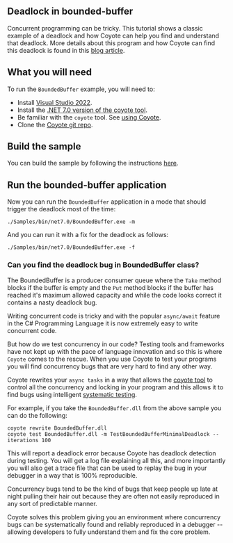 ## Deadlock in bounded-buffer

Concurrent programming can be tricky. This tutorial shows a classic example of a deadlock and how
Coyote can help you find and understand that deadlock. More details about this program and how
Coyote can find this deadlock is found in this [blog
article](https://cloudblogs.microsoft.com/opensource/2020/07/14/extreme-programming-meets-systematic-testing-using-coyote/).

## What you will need

To run the `BoundedBuffer` example, you will need to:

- Install [Visual Studio 2022](https://visualstudio.microsoft.com/downloads/).
- Install the [.NET 7.0 version of the coyote tool](../../get-started/install.md).
- Be familiar with the `coyote` tool. See [using Coyote](../../get-started/using-coyote.md).
- Clone the [Coyote git repo](http://github.com/microsoft/coyote).

## Build the sample

You can build the sample by following the instructions
[here](https://github.com/microsoft/coyote/tree/main/Samples/README.md).

## Run the bounded-buffer application

Now you can run the `BoundedBuffer` application in a mode that should trigger the deadlock most of
the time:

```plain
./Samples/bin/net7.0/BoundedBuffer.exe -m
```

And you can run it with a fix for the deadlock as follows:

```plain
./Samples/bin/net7.0/BoundedBuffer.exe -f
```

### Can you find the deadlock bug in BoundedBuffer class?

The BoundedBuffer is a producer consumer queue where the `Take` method blocks if the buffer is empty
and the `Put` method blocks if the buffer has reached it's maximum allowed capacity and while the
code looks correct it contains a nasty deadlock bug.

Writing concurrent code is tricky and with the popular `async/await` feature in the C# Programming
Language it is now extremely easy to write concurrent code.

But how do we test concurrency in our code? Testing tools and frameworks have not kept up with the
pace of language innovation and so this is where `Coyote` comes to the rescue. When you use Coyote
to test your programs you will find concurrency bugs that are very hard to find any other way.

Coyote rewrites your `async tasks` in a way that allows the [coyote tool](../../get-started/using-coyote.md)
to control all the concurrency and locking in your program and this allows it to find bugs
using intelligent [systematic testing](../../concepts/concurrency-unit-testing.md).

For example, if you take the `BoundedBuffer.dll` from the above sample you can do the following:

```
coyote rewrite BoundedBuffer.dll
coyote test BoundedBuffer.dll -m TestBoundedBufferMinimalDeadlock --iterations 100
```

This will report a deadlock error because Coyote has deadlock detection during testing. You will get
a log file explaining all this, and more importantly you will also get a trace file that can be used
to replay the bug in your debugger in a way that is 100% reproducible.

Concurrency bugs tend to be the kind of bugs that keep people up late at night pulling their hair
out because they are often not easily reproduced in any sort of predictable manner.

Coyote solves this problem giving you an environment where concurrency bugs can be systematically
found and reliably reproduced in a debugger -- allowing developers to fully understand them and fix
the core problem.
